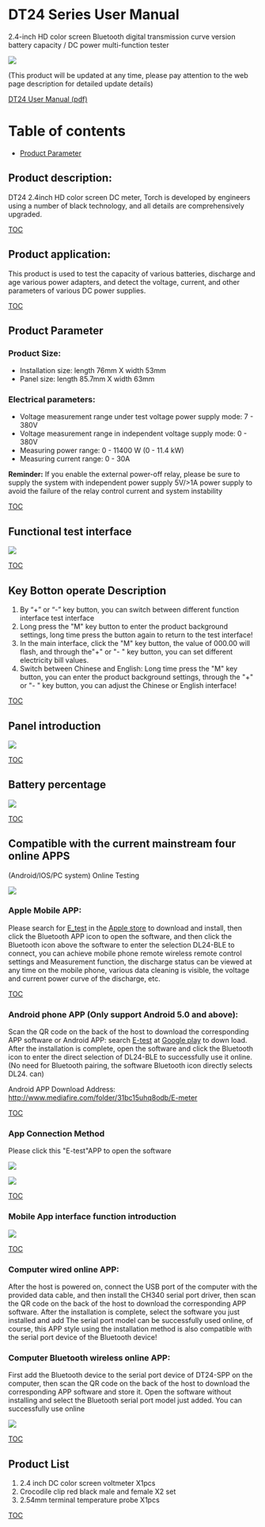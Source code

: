 # DT24 Series User Manual

2.4-inch HD color screen Bluetooth digital transmission curve version battery capacity / DC power multi-function tester

![](img/DT24-001.png)

(This product will be updated at any time, please pay attention to the web page description for detailed update details)

[DT24 User Manual (pdf)](DT24-DT24P/DT24%20User%20manual.pdf)

# Table of contents
- [Product Parameter](#product-parameter)

## Product description:

DT24 2.4inch HD color screen DC meter, Torch is developed by engineers using a number of black technology, and all details are comprehensively upgraded.

[TOC](#table-of-contents)

## Product application:

This product is used to test the capacity of various batteries, discharge and age various power adapters, and detect the voltage, current, and other parameters of various DC power supplies.

[TOC](#table-of-contents)

## Product Parameter

### Product Size:

- Installation size: length 76mm X width 53mm
- Panel size: length 85.7mm X width 63mm

### Electrical parameters:

- Voltage measurement range under test voltage power supply mode: 7 - 380V
- Voltage measurement range in independent voltage supply mode: 0 - 380V
- Measuring power range: 0 - 11400 W (0 - 11.4 kW)
- Measuring current range: 0 - 30A

**Reminder:**
If you enable the external power-off relay, please be sure to supply the system with independent power supply 5V/>1A power supply to avoid the failure of the relay control current and system instability

[TOC](#table-of-contents)

## Functional test interface

![](img/DT24-002.png)

[TOC](#table-of-contents)

## Key Botton operate Description

1. By “+” or “-” key button, you can switch between different function interface test interface
2. Long press the "M" key button to enter the product background settings, long time press the button again to return to the test interface!
3. In the main interface, click the "M" key button, the value of 000.00 will flash, and through the"+" or "- " key button, you can set different electricity bill values.
4. Switch between Chinese and English: Long time press the "M" key button, you can enter the product background settings, through the "+" or "- " key button, you can adjust the Chinese or English interface!

[TOC](#table-of-contents)

## Panel introduction

![](img/DT24-003.png)

[TOC](#table-of-contents)

## Battery percentage

![](img/DT24-004.png)

[TOC](#table-of-contents)

## Compatible with the current mainstream four online APPS

(Android/IOS/PC system) Online Testing

![](img/DT24-DT24P%20008.jpg)

### Apple Mobile APP:

Please search for [E_test](https://apps.apple.com/app/e-test/id1478623332) in the [Apple store](https://apps.apple.com) to download and install, then click the Bluetooth APP icon to open the software, and then click the Bluetooth icon above the software to enter the selection DL24-BLE to connect, you can achieve mobile phone remote wireless remote control settings and Measurement function, the discharge status can be viewed at any time on the mobile phone, various data cleaning is visible, the voltage and current power curve of the discharge, etc.

[TOC](#table-of-contents)

### Android phone APP (Only support Android 5.0 and above):

Scan the QR code on the back of the host to download the corresponding APP software or Android APP: search [E-test](https://play.google.com/store/apps/details?id=com.tang.etest.e_test) at [Google play](https://play.google.com) to down load. After the installation is complete, open the software and click the Bluetooth icon to enter the direct selection of DL24-BLE to successfully use it online. (No need for Bluetooth pairing, the software Bluetooth icon directly selects DL24. can)

Android APP Download Address: http://www.mediafire.com/folder/31bc15uhq8odb/E-meter

[TOC](#table-of-contents)

### App Connection Method

Please click this "E-test"APP to open the software

![](img/DT24-DT24P%20007.jpg)

![](img/DT24-DT24P%20009.jpg)

[TOC](#table-of-contents)

### Mobile App interface function introduction

![](img/DT24-DT24P%20006.jpg)

[TOC](#table-of-contents)

### Computer wired online APP:

After the host is powered on, connect the USB port of the computer with the provided data cable, and then install the CH340 serial port driver, then scan the QR code on the back of the host to download the corresponding APP software. After the installation is complete, select the software you just installed and add The serial port model can be successfully used online, of course, this APP style using the installation method is also compatible with the serial port device of the Bluetooth device!

### Computer Bluetooth wireless online APP:

First add the Bluetooth device to the serial port device of DT24-SPP on the computer, then scan the QR code on the back of the host to download the corresponding APP software and store it. Open the software without installing and select the Bluetooth serial port model just added. You can successfully use online

![](img/DT24-DT24P%20005.jpg)

[TOC](#table-of-contents)

## Product List
1. 2.4 inch DC color screen voltmeter X1pcs
2. Crocodile clip red black male and female X2 set
3. 2.54mm terminal temperature probe X1pcs

[TOC](#table-of-contents)

